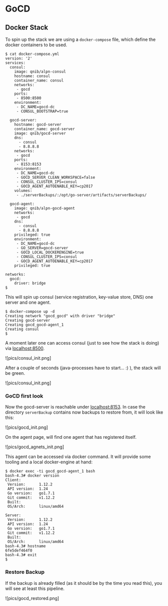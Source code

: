 # GoCD 

## Docker Stack

To spin up the stack we are using a `docker-compose` file, which define the docker containers to be used.

```
$ cat docker-compose.yml
version: '2'
services:
  consul:
    image: qnib/alpn-consul
    hostname: consul
    container_name: consul
    networks:
     - gocd
    ports:
     - 8500:8500
    environment:
     - DC_NAME=gocd-dc
     - CONSUL_BOOTSTRAP=true

  gocd-server:
    hostname: gocd-server
    container_name: gocd-server
    image: qnib/gocd-server
    dns:
      - consul
      - 8.8.8.8
    networks:
     - gocd
    ports:
     - 8153:8153
    environment:
     - DC_NAME=gocd-dc
     - GOCD_SERVER_CLEAN_WORKSPACE=false
     - CONSUL_CLUSTER_IPS=consul
     - GOCD_AGENT_AUTOENABLE_KEY=cp2017
    volumes:
     - ./serverBackups/:/opt/go-server/artifacts/serverBackups/

  gocd-agent:
    image: qnib/alpn-gocd-agent
    networks:
     - gocd
    dns:
      - consul
      - 8.8.8.8
    privileged: true
    environment:
     - DC_NAME=gocd-dc
     - GO_SERVER=gocd-server
     - GOCD_LOCAL_DOCKERENGINE=true
     - CONSUL_CLUSTER_IPS=consul
     - GOCD_AGENT_AUTOENABLE_KEY=cp2017
    privileged: true

networks:
  gocd:
    driver: bridge
$
```

This will spin up consul (service registration, key-value store, DNS) one server and one agent.

```
$ docker-compose up -d
Creating network "gocd_gocd" with driver "bridge"
Creating gocd-server
Creating gocd_gocd-agent_1
Creating consul
$
```

A moment later one can access consul (just to see how the stack is doing) via [localhost:8500](http://localhost:8500).

![pics/consul_init.png]

After a couple of seconds (java-processes have to start... :) ), the stack will be green.

![pics/consul_init.png]

### GoCD first look

Now the gocd-server is reachable under [localhost:8153](http://localhost:8153).
In case the directory `serverBackup` contains now backups to restore from, it will look like this:

![pics/gocd_init.png]

On the agent page, will find one agent that has registered itself.

![pics/gocd_agnets_init.png]

This agent can be accessed via docker command. It will provide some tooling and a local docker-engine at hand:

```
$ docker exec -ti gocd_gocd-agent_1 bash
bash-4.3# docker version
Client:
 Version:      1.12.2
 API version:  1.24
 Go version:   go1.7.1
 Git commit:   v1.12.2
 Built:
 OS/Arch:      linux/amd64

Server:
 Version:      1.12.2
 API version:  1.24
 Go version:   go1.7.1
 Git commit:   v1.12.2
 Built:
 OS/Arch:      linux/amd64
bash-4.3# hostname
6fe5def464f0
bash-4.3# exit
$
```

### Restore Backup

If the backup is already filled (as it should be by the time you read this), you will see at least this pipeline.

![pics/gocd_restored.png]






